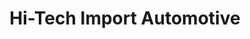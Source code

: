 ---
title: "Hi-Tech Import Automotive"
url: /lakewood/hi-tech-import-automotive/
shop: Autowerkstatt
---